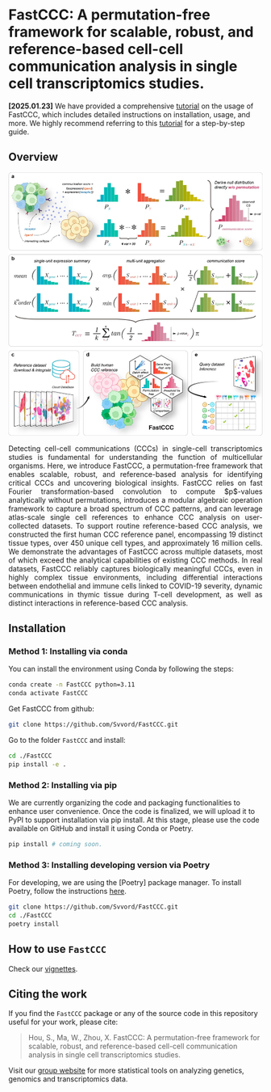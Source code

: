 # FastCCC: A permutation-free framework for scalable, robust, and reference-based cell-cell communication analysis in single cell transcriptomics studies.

**[2025.01.23]** We have provided a comprehensive [tutorial](https://svvord.github.io/FastCCC/) on the usage of FastCCC, which includes detailed instructions on installation, usage, and more. We highly recommend referring to this [tutorial](https://svvord.github.io/FastCCC/) for a step-by-step guide.

## Overview
![scheme](./docs/images/overview.v2.0.jpg)
<p align="justify"> Detecting cell-cell communications (CCCs) in single-cell transcriptomics studies is fundamental for understanding the function of multicellular organisms. Here, we introduce FastCCC, a permutation-free framework that enables scalable, robust, and reference-based analysis for identifying critical CCCs and uncovering biological insights. FastCCC relies on fast Fourier transformation-based convolution to compute $p$-values analytically without permutations, introduces a modular algebraic operation framework to capture a broad spectrum of CCC patterns, and can leverage atlas-scale single cell references to enhance CCC analysis on user-collected datasets. To support routine reference-based CCC analysis, we constructed the first human CCC reference panel, encompassing 19 distinct tissue types, over 450 unique cell types, and approximately 16 million cells. We demonstrate the advantages of FastCCC across multiple datasets, most of which exceed the analytical capabilities of existing CCC methods. In real datasets, FastCCC reliably captures biologically meaningful CCCs, even in highly complex tissue environments, including differential interactions between endothelial and immune cells linked to COVID-19 severity, dynamic communications in thymic tissue during T-cell development, as well as distinct interactions in reference-based CCC analysis.  </p>

## Installation
### Method 1: Installing via conda
You can install the environment using Conda by following the steps:
```bash
conda create -n FastCCC python=3.11
conda activate FastCCC
```
Get FastCCC from github:
```bash
git clone https://github.com/Svvord/FastCCC.git
```
Go to the folder `FastCCC` and install:
```bash
cd ./FastCCC
pip install -e .
```

### Method 2: Installing via pip
We are currently organizing the code and packaging functionalities to enhance user convenience. Once the code is finalized, we will upload it to PyPI to support installation via pip install. At this stage, please use the code available on GitHub and install it using Conda or Poetry.
```bash
pip install # coming soon.
```

### Method 3: Installing developing version via Poetry
For developing, we are using the [Poetry] package manager. To install Poetry, follow the instructions [here](https://python-poetry.org/docs/#installing-with-pipx).
```bash
git clone https://github.com/Svvord/FastCCC.git
cd ./FastCCC
poetry install
```

## How to use `FastCCC`
Check our [vignettes](https://svvord.github.io/FastCCC/).

## Citing the work
If you find the `FastCCC` package or any of the source code in this repository useful for your work, please cite:

> Hou, S., Ma, W., Zhou, X. FastCCC: A permutation-free framework 
> for scalable, robust, and reference-based cell-cell communication analysis 
> in single cell transcriptomics studies.

Visit our [group website](https://xiangzhou.github.io/) for more statistical 
tools on analyzing genetics, genomics and transcriptomics data.